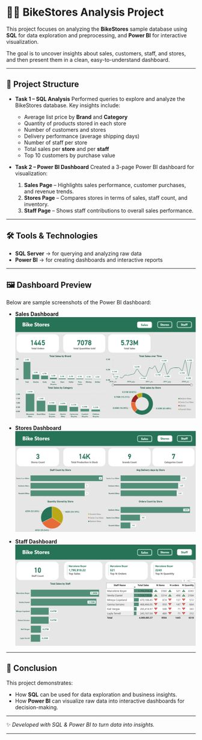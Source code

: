 # 🚴‍♂️ BikeStores Analysis Project

This project focuses on analyzing the **BikeStores** sample database using **SQL** for data exploration and preprocessing, and **Power BI** for interactive visualization.

The goal is to uncover insights about sales, customers, staff, and stores, and then present them in a clean, easy-to-understand dashboard.

---

## 📂 Project Structure

* **Task 1 – SQL Analysis**
  Performed queries to explore and analyze the BikeStores database. Key insights include:

  * Average list price by **Brand** and **Category**
  * Quantity of products stored in each store
  * Number of customers and stores
  * Delivery performance (average shipping days)
  * Number of staff per store
  * Total sales per **store** and per **staff**
  * Top 10 customers by purchase value

* **Task 2 – Power BI Dashboard**
  Created a 3-page Power BI dashboard for visualization:

  1. **Sales Page** – Highlights sales performance, customer purchases, and revenue trends.
  2. **Stores Page** – Compares stores in terms of sales, staff count, and inventory.
  3. **Staff Page** – Shows staff contributions to overall sales performance.

---

## 🛠️ Tools & Technologies

* **SQL Server** → for querying and analyzing raw data
* **Power BI** → for creating dashboards and interactive reports

---

## 🖼️ Dashboard Preview

Below are sample screenshots of the Power BI dashboard:

* **Sales Dashboard**
  ![Sales Dashboard](img1.png)

* **Stores Dashboard**
  ![Stores Dashboard](img2.png)

* **Staff Dashboard**
  ![Staff Dashboard](img3.png)

---

## 📌 Conclusion

This project demonstrates:

* How **SQL** can be used for data exploration and business insights.
* How **Power BI** can visualize raw data into interactive dashboards for decision-making.

---

✨ *Developed with SQL & Power BI to turn data into insights.*

---

